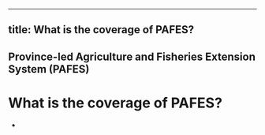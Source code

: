 --- 
 title: What is the coverage of PAFES?
 ---

## Province-led Agriculture and Fisheries Extension System (PAFES)

# What is the coverage of PAFES?


 - 
